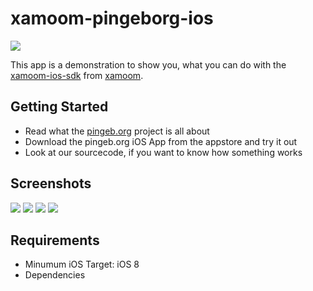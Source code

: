 # xamoom-pingeborg-ios

![](http://pingeb.org/wp-content/uploads/2013/08/logo1.png)

This app is a demonstration to show you, what you can do with the [xamoom-ios-sdk](https://github.com/xamoom/xamoom-ios-sdk) from [xamoom](https://xamoom.com/).

## Getting Started

* Read what the [pingeb.org](http://pingeb.org/) project is all about
* Download the pingeb.org iOS App from the appstore and try it out
* Look at our sourcecode, if you want to know how something works

## Screenshots

![](https://github.com/xamoom/xamoom-pingeborg-ios/blob/master/screenshots/1.PNG)
![](https://github.com/xamoom/xamoom-pingeborg-ios/blob/master/screenshots/2.PNG)
![](https://github.com/xamoom/xamoom-pingeborg-ios/blob/master/screenshots/3.PNG)
![](https://github.com/xamoom/xamoom-pingeborg-ios/blob/master/screenshots/4.PNG)

## Requirements

* Minumum iOS Target: iOS 8
* Dependencies
